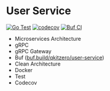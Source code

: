 # User Service

[![Go Test](https://github.com/qkitzero/user-service/actions/workflows/test.yml/badge.svg)](https://github.com/qkitzero/user-service/actions/workflows/test.yml)
[![codecov](https://codecov.io/gh/qkitzero/user-service/graph/badge.svg?token=ZON0LBP38L)](https://codecov.io/gh/qkitzero/user-service)
[![Buf CI](https://github.com/qkitzero/user-service/actions/workflows/buf-ci.yaml/badge.svg)](https://github.com/qkitzero/user-service/actions/workflows/buf-ci.yaml)

- Microservices Architecture
- gRPC
- gRPC Gateway
- Buf ([buf.build/qkitzero/user-service](https://buf.build/qkitzero/user-service))
- Clean Architecture
- Docker
- Test
- Codecov
